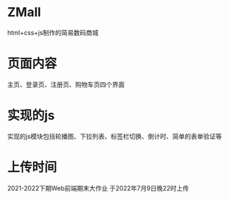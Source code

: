 # ZMall
html+css+js制作的简易数码商城 
# 页面内容
主页、登录页、注册页、购物车页四个界面 
# 实现的js
实现的js模块包括轮播图、下拉列表、标签栏切换、倒计时、简单的表单验证等
# 上传时间
2021-2022下期Web前端期末大作业
于2022年7月9日晚22时上传
